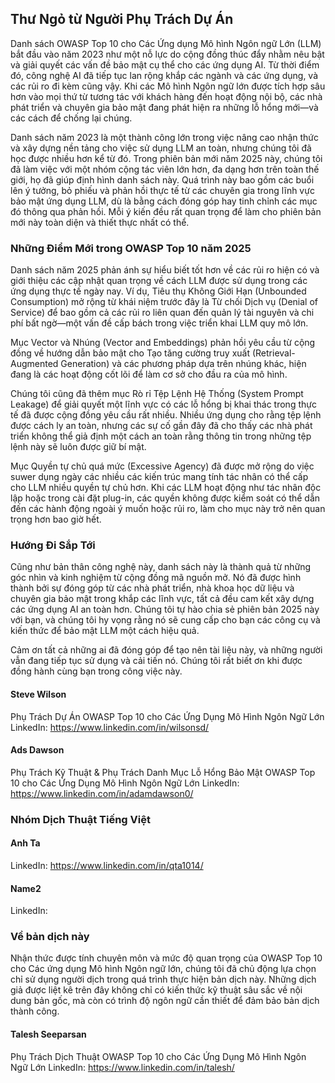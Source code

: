 ﻿## Thư Ngỏ từ Người Phụ Trách Dự Án

Danh sách OWASP Top 10 cho Các Ứng dụng Mô hình Ngôn ngữ Lớn (LLM) bắt đầu vào năm 2023 như một nỗ lực do cộng đồng thúc đẩy nhằm nêu bật và giải quyết các vấn đề bảo mật cụ thể cho các ứng dụng AI. Từ thời điểm đó, công nghệ AI đã tiếp tục lan rộng khắp các ngành và các ứng dụng, và các rủi ro đi kèm cũng vậy. Khi các Mô hình Ngôn ngữ lớn được tích hợp sâu hơn vào mọi thứ từ tương tác với khách hàng đến hoạt động nội bộ, các nhà phát triển và chuyên gia bảo mật đang phát hiện ra những lỗ hổng mới—và các cách để chống lại chúng.

Danh sách năm 2023 là một thành công lớn trong việc nâng cao nhận thức và xây dựng nền tảng cho việc sử dụng LLM an toàn, nhưng chúng tôi đã học được nhiều hơn kể từ đó. Trong phiên bản mới năm 2025 này, chúng tôi đã làm việc với một nhóm cộng tác viên lớn hơn, đa dạng hơn trên toàn thế giới, họ đã giúp định hình danh sách này. Quá trình này bao gồm các buổi lên ý tưởng, bỏ phiếu và phản hồi thực tế từ các chuyên gia trong lĩnh vực bảo mật ứng dụng LLM, dù là bằng cách đóng góp hay tinh chỉnh các mục đó thông qua phản hồi. Mỗi ý kiến đều rất quan trọng để làm cho phiên bản mới này toàn diện và thiết thực nhất có thể.

### Những Điểm Mới trong OWASP Top 10 năm 2025

Danh sách năm 2025 phản ánh sự hiểu biết tốt hơn về các rủi ro hiện có và giới thiệu các cập nhật quan trọng về cách LLM được sử dụng trong các ứng dụng thực tế ngày nay. Ví dụ, Tiêu thụ Không Giới Hạn (Unbounded Consumption) mở rộng từ khái niệm trước đây là Từ chối Dịch vụ (Denial of Service) để bao gồm cả các rủi ro liên quan đến quản lý tài nguyên và chi phí bất ngờ—một vấn đề cấp bách trong việc triển khai LLM quy mô lớn.

Mục Vector và Nhúng (Vector and Embeddings) phản hồi yêu cầu từ cộng đồng về hướng dẫn bảo mật cho Tạo tăng cường truy xuất (Retrieval-Augmented Generation) và các phương pháp dựa trên nhúng khác, hiện đang là các hoạt động cốt lõi để làm cơ sở cho đầu ra của mô hình.

Chúng tôi cũng đã thêm mục Rò rỉ Tệp Lệnh Hệ Thống (System Prompt Leakage) để giải quyết một lĩnh vực có các lỗ hổng bị khai thác trong thực tế đã được cộng đồng yêu cầu rất nhiều. Nhiều ứng dụng cho rằng tệp lệnh được cách ly an toàn, nhưng các sự cố gần đây đã cho thấy các nhà phát triển không thể giả định một cách an toàn rằng thông tin trong những tệp lệnh này sẽ luôn được giữ bí mật.

Mục Quyền tự chủ quá mức (Excessive Agency) đã được mở rộng do việc suwer dụng ngày các nhiều các kiến trúc mang tính tác nhân có thể cấp cho LLM nhiều quyền tự chủ hơn. Khi các LLM hoạt động như tác nhân độc lập hoặc trong cài đặt plug-in, các quyền không được kiểm soát có thể dẫn đến các hành động ngoài ý muốn hoặc rủi ro, làm cho mục này trở nên quan trọng hơn bao giờ hết.

### Hướng Đi Sắp Tới

Cũng như bản thân công nghệ này, danh sách này là thành quả từ những góc nhìn và kinh nghiệm từ cộng đồng mã nguồn mở. Nó đã được hình thành bởi sự đóng góp từ các nhà phát triển, nhà khoa học dữ liệu và chuyên gia bảo mật trong khắp các lĩnh vực, tất cả đều cam kết xây dựng các ứng dụng AI an toàn hơn. Chúng tôi tự hào chia sẻ phiên bản 2025 này với bạn, và chúng tôi hy vọng rằng nó sẽ cung cấp cho bạn các công cụ và kiến thức để bảo mật LLM một cách hiệu quả.

Cảm ơn tất cả những ai đã đóng góp để tạo nên tài liệu này, và những người vẫn đang tiếp tục sử dụng và cải tiến nó. Chúng tôi rất biết ơn khi được đồng hành cùng bạn trong công việc này.

#### Steve Wilson
Phụ Trách Dự Án
OWASP Top 10 cho Các Ứng Dụng Mô Hình Ngôn Ngữ Lớn
LinkedIn: https://www.linkedin.com/in/wilsonsd/

#### Ads Dawson
Phụ Trách Kỹ Thuật & Phụ Trách Danh Mục Lỗ Hổng Bảo Mật
OWASP Top 10 cho Các Ứng Dụng Mô Hình Ngôn Ngữ Lớn
LinkedIn: https://www.linkedin.com/in/adamdawson0/

### Nhóm Dịch Thuật Tiếng Việt

#### Anh Ta
LinkedIn: https://www.linkedin.com/in/qta1014/

#### Name2
LinkedIn: 

### Về bản dịch này
Nhận thức được tính chuyên môn và mức độ quan trọng của OWASP Top 10 cho Các ứng dụng Mô hình Ngôn ngữ lớn, chúng tôi đã chủ động lựa chọn chỉ sử dụng người dịch trong quá trình thực hiện bản dịch này. Những dịch giả được liệt kê trên đây không chỉ có kiến thức kỹ thuật sâu sắc về nội dung bản gốc, mà còn có trình độ ngôn ngữ cần thiết để đảm bảo bản dịch thành công. 

#### Talesh Seeparsan
Phụ Trách Dịch Thuật
OWASP Top 10 cho Các Ứng Dụng Mô Hình Ngôn Ngữ Lớn
LinkedIn: https://www.linkedin.com/in/talesh/
